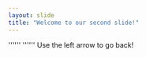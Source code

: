 ```yaml
---
layout: slide
title: "Welcome to our second slide!"
---
```

''''''    ''''''
Use the left arrow to go back!
